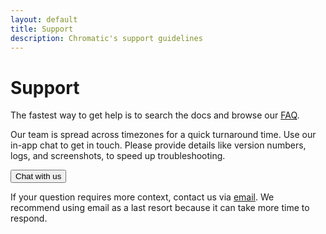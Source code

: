 ```yaml
---
layout: default
title: Support
description: Chromatic's support guidelines
---
```


# Support

The fastest way to get help is to search the docs and browse our [FAQ](FAQ).

Our team is spread across timezones for a quick turnaround time. Use our in-app chat to get in touch. Please provide details like version numbers, logs, and screenshots, to speed up troubleshooting.

<button class="btn primary round intercom-concierge-bot" >Chat with us</button>

If your question requires more context, contact us via [email](mailto:support@chromatic.com). We recommend using email as a last resort because it can take more time to respond.
